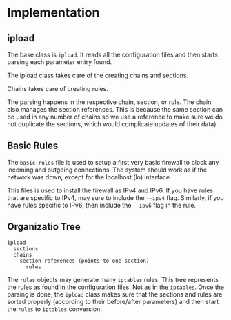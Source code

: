 
# Implementation

## ipload

The base class is `ipload`. It reads all the configuration files and
then starts parsing each parameter entry found.

The ipload class takes care of the creating chains and sections.

Chains takes care of creating rules.

The parsing happens in the respective chain, section, or rule. The chain
also manages the section references. This is because the same section can
be used in any number of chains so we use a reference to make sure we do
not duplicate the sections, which would complicate updates of their data).

## Basic Rules

The `basic.rules` file is used to setup a first very basic firewall to block
any incoming and outgoing connections. The system should work as if the
network was down, except for the localhost (lo) interface.

This files is used to install the firewall as IPv4 and IPv6. If you have
rules that are specific to IPv4, may sure to include the `--ipv4` flag.
Similarly, if you have rules specific to IPv6, then include the `--ipv6`
flag in the rule.

## Organizatio Tree

    ipload
      sections
      chains
        section-references (points to one section)
          rules

The `rules` objects may generate many `iptables` rules. This tree represents
the rules as found in the configuration files. Not as in the `iptables`.
Once the parsing is done, the `ipload` class makes sure that the sections
and rules are sorted properly (according to their before/after parameters)
and then start the `rules` to `iptables` conversion.

